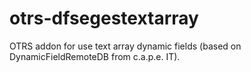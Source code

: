 # otrs-dfsegestextarray
OTRS addon for use text array dynamic fields (based on DynamicFieldRemoteDB from c.a.p.e. IT).
